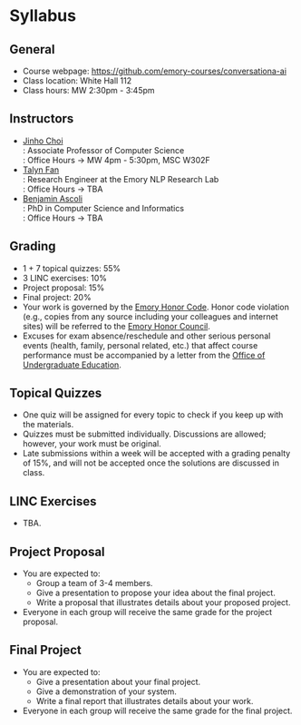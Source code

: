 # Syllabus

## General

* Course webpage: https://github.com/emory-courses/conversationa-ai
* Class location: White Hall 112
* Class hours: MW 2:30pm - 3:45pm

## Instructors

* [Jinho Choi](mailto:jinho.choi@emory.edu) <br>
  : Associate Professor of Computer Science<br>
  : Office Hours &rarr; MW 4pm - 5:30pm, MSC W302F
* [Talyn Fan](mailto:talyn.hsieh.fan@emory.edu) <br>
  : Research Engineer at the Emory NLP Research Lab<br>
  : Office Hours &rarr; TBA
* [Benjamin Ascoli](mailto:benjamin.ascoli@emory.edu) <br>
  : PhD in Computer Science and Informatics<br>
  : Office Hours &rarr; TBA 

## Grading

* 1 + 7 topical quizzes: 55%
* 3 LINC exercises: 10%
* Project proposal: 15%
* Final project: 20%
* Your work is governed by the [Emory Honor Code](http://catalog.college.emory.edu/academic/policies-regulations/honor-code.html). Honor code violation (e.g., copies from any source including your colleagues and internet sites) will be referred to the [Emory Honor Council](http://college.emory.edu/oue/current-students/honor-council.html).
* Excuses for exam absence/reschedule and other serious personal events (health, family, personal related, etc.) that affect course performance must be accompanied by a letter from the [Office of Undergraduate Education](http://college.emory.edu/home/administration/office/undergraduate/).

## Topical Quizzes

* One quiz will be assigned for every topic to check if you keep up with the materials.
* Quizzes must be submitted individually. Discussions are allowed; however, your work must be original.
* Late submissions within a week will be accepted with a grading penalty of 15%, and will not be accepted once the solutions are discussed in class.

## LINC Exercises

* TBA.  

## Project Proposal

* You are expected to:
  * Group a team of 3-4 members.
  * Give a presentation to propose your idea about the final project.
  * Write a proposal that illustrates details about your proposed project.
* Everyone in each group will receive the same grade for the project proposal.

## Final Project

* You are expected to:
  * Give a presentation about your final project.
  * Give a demonstration of your system.
  * Write a final report that illustrates details about your work.
* Everyone in each group will receive the same grade for the final project.